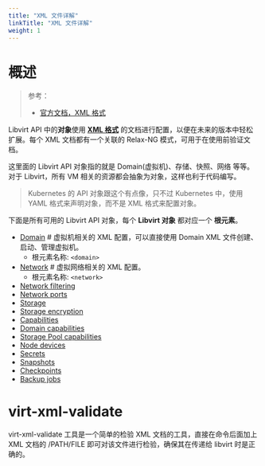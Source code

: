 ```yaml
---
title: "XML 文件详解"
linkTitle: "XML 文件详解"
weight: 1
---
```


# 概述

> 参考：
>
> - [官方文档，XML 格式](https://libvirt.org/format.html)

Libvirt API 中的**对象**使用 [**XML 格式**](/docs/2.编程/标记语言/XML.md) 的文档进行配置，以便在未来的版本中轻松扩展。每个 XML 文档都有一个关联的 Relax-NG 模式，可用于在使用前验证文档。

这里面的 Libvirt API 对象指的就是 Domain(虚拟机)、存储、快照、网络 等等。对于 Libvirt，所有 VM 相关的资源都会抽象为对象，这样也利于代码编写。

> Kubernetes 的 API 对象跟这个有点像，只不过 Kubernetes 中，使用 YAML 格式来声明对象，而不是 XML 格式来配置对象。

下面是所有可用的 Libvirt API 对象，每个 **Libvirt 对象** 都对应一个 **根元素**。

- [Domain](/docs/10.云原生/Virtualization%20implementation/虚拟化管理/Libvirt/XML%20文件详解/Domain.md) # 虚拟机相关的 XML 配置，可以直接使用 Domain XML 文件创建、启动、管理虚拟机。
  - 根元素名称: `<domain>`
- [Network](/docs/10.云原生/Virtualization%20implementation/虚拟化管理/Libvirt/XML%20文件详解/Network.md) # 虚拟网络相关的 XML 配置。
  - 根元素名称: `<network>`
- [Network filtering](https://libvirt.org/formatnwfilter.html)
- [Network ports](https://libvirt.org/formatnetworkport.html)
- [Storage](https://libvirt.org/formatstorage.html)
- [Storage encryption](https://libvirt.org/formatstorageencryption.html)
- [Capabilities](https://libvirt.org/formatcaps.html)
- [Domain capabilities](https://libvirt.org/formatdomaincaps.html)
- [Storage Pool capabilities](https://libvirt.org/formatstoragecaps.html)
- [Node devices](https://libvirt.org/formatnode.html)
- [Secrets](https://libvirt.org/formatsecret.html)
- [Snapshots](https://libvirt.org/formatsnapshot.html)
- [Checkpoints](https://libvirt.org/formatcheckpoint.html)
- [Backup jobs](https://libvirt.org/formatbackup.html)

# virt-xml-validate

virt-xml-validate 工具是一个简单的检验 XML 文档的工具，直接在命令后面加上 XML 文档的 /PATH/FILE 即可对该文件进行检验，确保其在传递给 libvirt 时是正确的。
